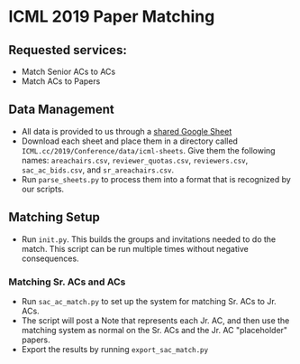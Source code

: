# ICML 2019 Paper Matching

## Requested services:
- Match Senior ACs to ACs
- Match ACs to Papers

## Data Management
- All data is provided to us through a [shared Google Sheet](https://docs.google.com/spreadsheets/d/1G3AFQyO7-dwNrIJOCc-GYL4QPwhT-QzKYIoY-Y-SMjI/edit#gid=1928338508)
- Download each sheet and place them in a directory called `ICML.cc/2019/Conference/data/icml-sheets`. Give them the following names: `areachairs.csv`, `reviewer_quotas.csv`, `reviewers.csv`, `sac_ac_bids.csv`, and `sr_areachairs.csv`.
- Run `parse_sheets.py` to process them into a format that is recognized by our scripts.

## Matching Setup
- Run `init.py`. This builds the groups and invitations needed to do the match. This script can be run multiple times without negative consequences.

### Matching Sr. ACs and ACs
- Run `sac_ac_match.py` to set up the system for matching Sr. ACs to Jr. ACs.
- The script will post a Note that represents each Jr. AC, and then use the matching system as normal on the Sr. ACs and the Jr. AC "placeholder" papers.
- Export the results by running `export_sac_match.py`
